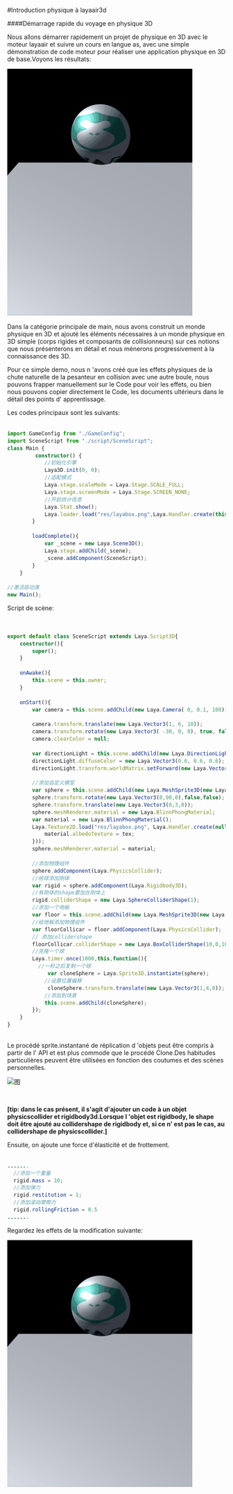 #Introduction physique à layaair3d

####Démarrage rapide du voyage en physique 3D

Nous allons démarrer rapidement un projet de physique en 3D avec le moteur layaair et suivre un cours en langue as, avec une simple démonstration de code moteur pour réaliser une application physique en 3D de base.Voyons les résultats:



![图](img/easyPhysics.gif)

Dans la catégorie principale de main, nous avons construit un monde physique en 3D et ajouté les éléments nécessaires à un monde physique en 3D simple (corps rigides et composants de collisionneurs) sur ces notions que nous présenterons en détail et nous mènerons progressivement à la connaissance des 3D.



Pour ce simple demo, nous n 'avons créé que les effets physiques de la chute naturelle de la pesanteur en collision avec une autre boule, nous pouvons frapper manuellement sur le Code pour voir les effets, ou bien nous pouvons copier directement le Code, les documents ultérieurs dans le détail des points d' apprentissage.

Les codes principaux sont les suivants:


```typescript

import GameConfig from "./GameConfig";
import SceneScript from "./script/SceneScript"; 
class Main {
         constructor() {
            //初始化引擎
            Laya3D.init(0, 0);
            //适配模式
            Laya.stage.scaleMode = Laya.Stage.SCALE_FULL;
            Laya.stage.screenMode = Laya.Stage.SCREEN_NONE;
            //开启统计信息
            Laya.Stat.show();
           	Laya.loader.load("res/layabox.png",Laya.Handler.create(this,this.loadComplete));
		}        
		
        loadComplete(){
            var _scene = new Laya.Scene3D();
            Laya.stage.addChild(_scene);
            _scene.addComponent(SceneScript);
        }
    }

//激活启动类
new Main();
```

Script de scène:

```typescript


export default class SceneScript extends Laya.Script3D{
    constructor(){
        super();
    }

    onAwake(){
        this.scene = this.owner;
    }

    onStart(){
        var camera = this.scene.addChild(new Laya.Camera( 0, 0.1, 100));

        camera.transform.translate(new Laya.Vector3(1, 6, 10));
        camera.transform.rotate(new Laya.Vector3( -30, 0, 0), true, false);
        camera.clearColor = null;
        
        var directionLight = this.scene.addChild(new Laya.DirectionLight());
        directionLight.diffuseColor = new Laya.Vector3(0.6, 0.6, 0.6);
        directionLight.transform.worldMatrix.setForward(new Laya.Vector3(1, -1, 0));

        //添加自定义模型
        var sphere = this.scene.addChild(new Laya.MeshSprite3D(new Laya.SphereMesh(1,100,100)));
        sphere.transform.rotate(new Laya.Vector3(0,90,0),false,false);
        sphere.transform.translate(new Laya.Vector3(0,3,0));
        sphere.meshRenderer.material = new Laya.BlinnPhongMaterial;
        var material = new Laya.BlinnPhongMaterial();
        Laya.Texture2D.load("res/layabox.png", Laya.Handler.create(null, function(tex){
            material.albedoTexture = tex;
        }));
        sphere.meshRenderer.material = material;
        
        //添加物理组件
        sphere.addComponent(Laya.PhysicsCollider);
        //给球添加刚体
        var rigid = sphere.addComponent(Laya.Rigidbody3D);
        //有刚体的shape要加在刚体上
        rigid.colliderShape = new Laya.SphereColliderShape(1);
        //添加一个地板
        var floor = this.scene.addChild(new Laya.MeshSprite3D(new Laya.PlaneMesh(10,10)));
        //给地板添加物理组件
        var floorCollicar = floor.addComponent(Laya.PhysicsCollider);
        // 添加collidershape
        floorCollicar.colliderShape = new Laya.BoxColliderShape(10,0,10);
        //克隆一个球                
        Laya.timer.once(1000,this,function(){
          //一秒之后复制一个球
             var cloneSphere = Laya.Sprite3D.instantiate(sphere);
            //设置位置偏移
             cloneSphere.transform.translate(new Laya.Vector3(1,4,0));
            //添加到场景
            this.scene.addChild(cloneSphere);
        });
    }
}  
 
```


Le procédé sprite.instantané de réplication d 'objets peut être compris à partir de l' API et est plus commode que le procédé Clone.Des habitudes particulières peuvent être utilisées en fonction des coutumes et des scènes personnelles.

![图](img/图1.png)		


​


  **[tip: dans le cas présent, il s'agit d'ajouter un code à un objet physicscollider et rigidbody3d.Lorsque l 'objet est rigidbody, le shape doit être ajouté au collidershape de rigidbody et, si ce n' est pas le cas, au collidershape de physicscollider.]**

Ensuite, on ajoute une force d'élasticité et de frottement.


```java

.......
  //添加一个重量
  rigid.mass = 10;
  //添加弹力
  rigid.restitution = 1;
  //添加滚动摩擦力
  rigid.rollingFriction = 0.5
.......
```


Regardez les effets de la modification suivante:

![图](img/easyPhysics2.gif)